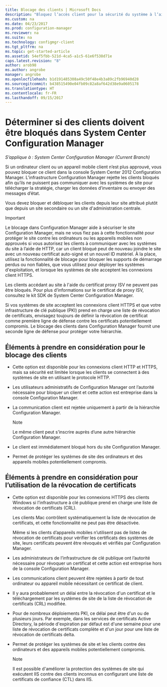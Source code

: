 ```yaml
---
title: Blocage des clients | Microsoft Docs
description: "Bloquez l’accès client pour la sécurité du système à l’aide de System Center Configuration Manager."
ms.custom: na
ms.date: 04/23/2017
ms.prod: configuration-manager
ms.reviewer: na
ms.suite: na
ms.technology: configmgr-client
ms.tgt_pltfrm: na
ms.topic: get-started-article
ms.assetid: 54ef5fbb-521d-4ca5-a1c5-61e6f538d71e
caps.latest.revision: "8"
author: arob98
ms.author: angrobe
manager: angrobe
ms.openlocfilehash: b1d191485308a49c50f48e4b3a89c2fb96940d28
ms.sourcegitcommit: b438515490e04fb09c82a8af642d38e9a0605178
ms.translationtype: HT
ms.contentlocale: fr-FR
ms.lasthandoff: 09/15/2017
---
```

# <a name="determine-whether-to-block-clients-in-system-center-configuration-manager"></a>Déterminer si des clients doivent être bloqués dans System Center Configuration Manager

*S’applique à : System Center Configuration Manager (Current Branch)*

Si un ordinateur client ou un appareil mobile client n’est plus approuvé, vous pouvez bloquer ce client dans la console System Center 2012 Configuration Manager. L’infrastructure Configuration Manager rejette les clients bloqués afin qu’ils ne puissent pas communiquer avec les systèmes de site pour télécharger la stratégie, charger les données d’inventaire ou envoyer des messages d’état.  

 Vous devez bloquer et débloquer les clients depuis leur site attribué plutôt que depuis un site secondaire ou un site d'administration centrale.  

> [!IMPORTANT]  
>  Le blocage dans Configuration Manager aide à sécuriser le site Configuration Manager, mais ne vous fiez pas à cette fonctionnalité pour protéger le site contre les ordinateurs ou les appareils mobiles non approuvés si vous autorisez les clients à communiquer avec les systèmes du site à l’aide de HTTP, car un client bloqué peut de nouveau joindre le site avec un nouveau certificat auto-signé et un nouvel ID matériel. À la place, utilisez la fonctionnalité de blocage pour bloquer les supports de démarrage perdus ou non fiables, que vous utilisez pour déployer les systèmes d'exploitation, et lorsque les systèmes de site acceptent les connexions client HTTPS.  

 Les clients accédant au site à l'aide du certificat proxy ISV ne peuvent pas être bloqués. Pour plus d’informations sur le certificat de proxy ISV, consultez le kit SDK de System Center Configuration Manager.  

 Si vos systèmes de site acceptent les connexions client HTTPS et que votre infrastructure de clé publique (PKI) prend en charge une liste de révocation de certificats, envisagez toujours de définir la révocation de certificat comme première ligne de défense contre les certificats potentiellement compromis. Le blocage des clients dans Configuration Manager fournit une seconde ligne de défense pour protéger votre hiérarchie.  

##  <a name="BKMK_Block_vs_CRL"></a> Éléments à prendre en considération pour le blocage des clients  

-   Cette option est disponible pour les connexions client HTTP et HTTPS, mais sa sécurité est limitée lorsque les clients se connectent à des systèmes de site en utilisant le protocole HTTP.  

-   Les utilisateurs administratifs de Configuration Manager ont l’autorité nécessaire pour bloquer un client et cette action est entreprise dans la console Configuration Manager.  

-   La communication client est rejetée uniquement à partir de la hiérarchie Configuration Manager.  

    > [!NOTE]  
    >  Le même client peut s’inscrire auprès d’une autre hiérarchie Configuration Manager.  

-   Le client est immédiatement bloqué hors du site Configuration Manager.  

-   Permet de protéger les systèmes de site des ordinateurs et des appareils mobiles potentiellement compromis.  

## <a name="considerations-for-using-certificate-revocation"></a>Éléments à prendre en considération pour l’utilisation de la révocation de certificats  

-   Cette option est disponible pour les connexions HTTPS des clients Windows si l’infrastructure à clé publique prend en charge une liste de révocation de certificats (CRL).  

     Les clients Mac contrôlent systématiquement la liste de révocation de certificats, et cette fonctionnalité ne peut pas être désactivée.  

     Même si les clients d’appareils mobiles n’utilisent pas de listes de révocation de certificats pour vérifier les certificats des systèmes de site, leurs certificats peuvent être révoqués et vérifiés par Configuration Manager.  

-   Les administrateurs de l’infrastructure de clé publique ont l’autorité nécessaire pour révoquer un certificat et cette action est entreprise hors de la console Configuration Manager.  

-   Les communications client peuvent être rejetées à partir de tout ordinateur ou appareil mobile nécessitant ce certificat de client.  

-   Il y aura probablement un délai entre la révocation d'un certificat et le téléchargement par les systèmes de site de la liste de révocation de certificats (CRL) modifiée.  

-   Pour de nombreux déploiements PKI, ce délai peut être d'un ou de plusieurs jours. Par exemple, dans les services de certificats Active Directory, la période d'expiration par défaut est d'une semaine pour une liste de révocation de certificats complète et d'un jour pour une liste de révocation de certificats delta.  

-   Permet de protéger les systèmes de site et les clients contre des ordinateurs et des appareils mobiles potentiellement compromis.  

    > [!NOTE]  
    >  Il est possible d'améliorer la protection des systèmes de site qui exécutent IIS contre des clients inconnus en configurant une liste de certificats de confiance (CTL) dans IIS.  
